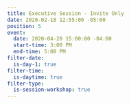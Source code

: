 ```yaml
---
title: Executive Session - Invite Only
date: 2020-02-18 12:55:00 -05:00
position: 5
event:
  date: 2020-04-20 15:00:00 -04:00
  start-time: 3:00 PM
  end-time: 5:00 PM
filter-date:
  is-day-1: true
filter-time:
  is-daytime: true
filter-type:
  is-session-workshop: true
---
```


